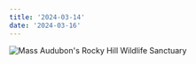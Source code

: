 ```yaml
---
title: '2024-03-14'
date: '2024-03-16'
---
```

![Mass Audubon's Rocky Hill Wildlife Sanctuary](/images/photos/2024-03-14-16h15m12.jpg "Mass Audubon's Rocky Hill Wildlife Sanctuary")
<!--more-->